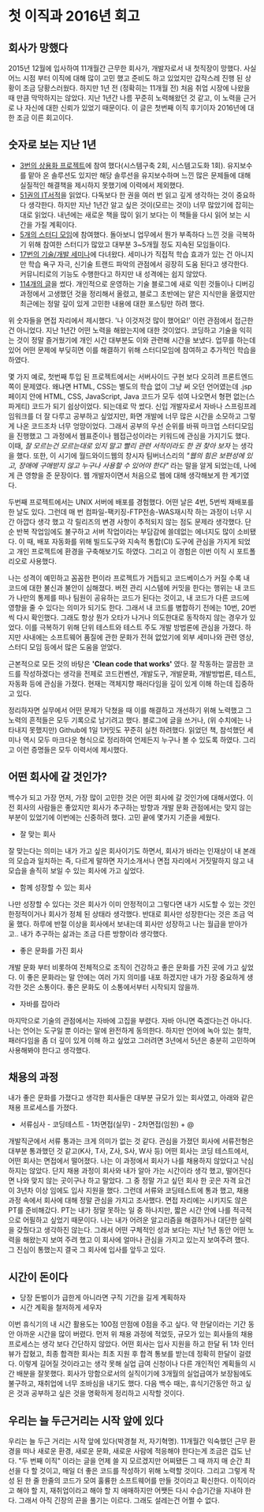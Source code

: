 # 첫 이직과 2016년 회고

## 회사가 망했다

2015년 12월에 입사하여 11개월간 근무한 회사가, 개발자로서 내 첫직장이 망했다. 사실 어느 시점 부터 이직에 대해 많이 고민 했고 준비도 하고 있었지만 갑작스레 진행 된 상황이 조금 당황스러웠다. 하지만 1년 전 (정확히는 11개월 전) 처음 취업 시장에 나왔을 때 만큼 막막하지는 않았다. 지난 1년간 나름 꾸준히 노력해왔던 것 같고, 이 노력을 근거로 나 자신에 대한 신뢰가 있었기 때문이다. 이 글은 첫번째 이직 후기이자 2016년에 대한 조금 이른 회고이다.

## 숫자로 보는 지난 1년

- [3번의 상용화 프로젝트](https://github.com/iamkyu/portfolio)에 참여 했다(시스템구축 2회, 시스템고도화 1회). 유지보수를 맡아 온 솔루션도 있지만 해당 솔루션을 유지보수하며 느낀 많은 문제들에 대해 실질적인 해결책을 제시하지 못했기에 이력에서 제외했다.
- [51권의 IT서적](https://github.com/iamkyu/TIL/tree/master/book-summary)을 읽었다. 다독보다 한 권을 여러 번 읽고 깊게 생각하는 것이 중요하다 생각한다. 하지만 지난 1년간 알고 싶은 것이(모르는 것이) 너무 많았기에 잡히는대로 읽었다. 내년에는 새로운 책을 많이 읽기 보다는 이 책들을 다시 읽어 보는 시간을 가질 계획이다.
- [5개의 스터디 모임](https://github.com/iamkyu/TIL/tree/master/study-group)에 참여했다. 돌아보니 업무에서 뭔가 부족하다 느낀 것을 극복하기 위해 참여한 스터디가 많았고 대부분 3~5개월 정도 지속된 모임들이다.
- [17번의 기술/개발 세미나](https://github.com/iamkyu/TIL/tree/master/seminar)에 다녀왔다. 세미나가 직접적 학습 효과가 있는 건 아니지만 학습 욕구 자극, 신기술 트랜드 파악의 관점에서 굉장히 도움 된다고 생각한다. 커뮤니티로의 기능도 수행한다고 하지만 내 성격에는 쉽지 않았다.
- [114개의 글](http://onoctober.tistory.com)을 썼다. 개인적으로 운영하는 기술 블로그에 새로 익힌 것들이나 디버깅 과정에서 고생했던 것을 정리해서 올렸고, 블로그 초반에는 얕은 지식만을 올렸지만 최근에는 정말 깊이 있게 고민한 내용에 대한 포스팅만 하려 했다.





위 숫자들을 면접 자리에서 제시했다. '나 이것저것 많이 했어요!' 이런 관점에서 접근한 건 아니었다. 지난 1년간 어떤 노력을 해왔는지에 대한 것이었다. 코딩하고 기술을 익히는 것이 정말 즐거웠기에 개인 시간 대부분도 이와 관련해 시간을 보냈다. 업무를 하는데 있어 어떤 문제에 부딪히면 이를 해결하기 위해 스터디모임에 참여하고 추가적인 학습을 하였다.

몇 가지 예로, 첫번째 투입 된 프로젝트에서는 서버사이드 구현 보다 오히려 프론트엔드 쪽이 문제였다. 왜냐면 HTML, CSS는 별도의 학습 없이 그냥 써 오던 언어였는데 .jsp페이지 안에 HTML, CSS, JavaScript, Java 코드가 모두 섞여 나오면서 형편 없는(스파게티) 코드가 되기 쉽상이었다. 되는데로 막 썼다. 신입 개발자로서 자바나 스프링프레임워크를 더 잘 다루고 공부하고 싶었지만, 화면 개발에 너무 많은 시간을 소모하고 그렇게 나온 코드조차 너무 엉망이었다. 그래서 공부의 우선 순위를 바꿔 마크업 스터디모임을 진행했고 그 과정에서 웹표준이나 웹접근성이라는 키워드에 관심을 가지기도 했다. 이때, *잘 모르는건 모르는대로 있지 말고 빨리 관련 서적이라도 한 권 찾아 보자* 는 생각을 했다. 또한, 이 시기에 월드와이드웹의 창시자 팀버너스리의 *"웹의 힘은 보편성에 있고, 장애에 구애받지 않고 누구나 사용할 수 있어야 한다"* 라는 말을 알게 되었는데, 나에게 큰 영향을 준 문장이다. 웹 개발자이면서 처음으로 웹에 대해 생각해보게 한 계기였다.

두번째 프로젝트에서는 UNIX 서버에 배포를 경험했다. 어떤 날은 4번, 5번씩 재배포를 한 날도 있다. 그런데 매 번 컴파일-팩키징-FTP전송-WAS재시작 하는 과정이 너무 시간 아깝다 생각 했고 각 릴리즈의 변경 사항이 추적되지 않는 점도 문제라 생각했다. 단순 반복 작업임에도 불구하고 서버 작업이라는 부담감에 쓸데없는 에너지도 많이 소비됐다. 이 때, 배포 자동화를 위해 빌드도구와 지속적 통합(CI) 도구에 관심을 가지게 되었고 개인 프로젝트에 환경을 구축해보기도 하였다. 그리고 이 경험은 이번 이직 시 포트폴리오로 사용했다.

나는 성격이 예민하고 꼼꼼한 편이라 프로젝트가 거듭되고 코드베이스가 커질 수록 내 코드에 대한 불신과 불안이 심해졌다. 버전 관리 시스템에 커밋을 한다는 행위는 내 코드가 나만의 통제를 떠나 팀원이 공유하는 코드가 된다는 것이고, 내 코드가 다른 코드에 영향을 줄 수 있다는 의미가 되기도 한다. 그래서 내 코드를 병합하기 전에는 10번, 20번씩 다시 확인했다. 그래도 항상 뭔가 오타가 나거나 의도한대로 동작하지 않는 경우가 있었다. 이를 극복하기 위해 단위 테스트와 테스트 주도 개발 방법론에 관심을 가졌다. 하지만 사내에는 소프트웨어 품질에 관한 문화가 전혀 없었기에 외부 세미나와 관련 영상, 스터디 모임 등에서 많은 도움을 얻었다.

근본적으로 모든 것의 바탕은 **'Clean code that works'** 였다. 잘 작동하는 깔끔한 코드를 작성하겠다는 생각을 전제로 코드컨벤션, 개발도구, 개발문화, 개발방법론, 테스트, 자동화 등에 관심을 가졌다. 현재는 객체지향 패러다임을 깊이 있게 이해 하는데 집중하고 있다.

정리하자면 실무에서 어떤 문제가 닥쳤을 때 이를 해결하고 개선하기 위해 노력했고 그 노력의 흔적들은 모두 기록으로 남기려고 했다. 블로그에 글을 쓰거나, (위 수치에는 나타내지 못했지만) Github에 1일 1커밋도 꾸준히 실천 하려했다. 읽었던 책, 참석했던 세미나 역시 모두 마크다운 형식으로 정리하여 언제든지 누구나 볼 수 있도록 하였다. 그리고 이런 증명들은 모두 이력서에 제시했다.

## 어떤 회사에 갈 것인가?

백수가 되고 가장 먼저, 가장 많이 고민한 것은 어떤 회사에 갈 것인가에 대해서였다. 이전 회사의 사람들은 좋았지만 회사가 추구하는 방향과 개발 문화 관점에서는 맞지 않는 부분이 있었기에 이번에는 신중하려 했다. 고민 끝에 몇가지 기준을 세웠다.

- 잘 맞는 회사

잘 맞는다는 의미는 내가 가고 싶은 회사이기도 하면서, 회사가 바라는 인재상이 내 본래의 모습과 일치하는 즉, 다르게 말하면 자기소개서나 면접 자리에서 거짓말하지 않고 내 모습을 솔직히 보일 수 있는 회사에 가고 싶었다.

- 함께 성장할 수 있는 회사

나만 성장할 수 있다는 것은 회사가 이미 안정적이고 그렇다면 내가 시도할 수 있는 것인 한정적이거나 회사가 정체 된 상태라 생각했다. 반대로 회사만 성장한다는 것은 조금 억울 했다. 하루에 반절 이상을 회사에서 보내는데 회사만 성장하고 나는 월급을 받아가고.. 내가 추구하는 삶과는 조금 다른 방향이라 생각했다.

- 좋은 문화를 가진 회사

개발 문화 부터 비롯하여 전체적으로 조직이 건강하고 좋은 문화를 가진 곳에 가고 싶었다. 이 좋은 문화라는 말 안에는 여러 가지 의미를 내포 하겠지만 내가 가장 중요하게 생각한 것은 소통이다. 좋은 문화도 이 소통에서부터 시작되지 않을까.

- 자바를 잡아라

마지막으로 기술의 관점에서는 자바에 고집을 부렸다. 자바 아니면 죽겠다는건 아니다. 나는 언어는 도구일 뿐 이라는 말에 완전하게 동의한다. 하지만 언어에 녹아 있는 철학, 패러다임을 좀 더 깊이 있게 이해 하고 싶었고 그러려면 3년에서 5년은 충분히 고민하며 사용해봐야 한다고 생각했다. 

## 채용의 과정

내가 좋은 문화를 가졌다고 생각한 회사들은 대부분 규모가 있는 회사였고, 아래와 같은 채용 프로세스를 가졌다.

- 서류심사 - 코딩테스트 - 1차면접(실무) - 2차면접(임원) + @

개발직군에서 서류 통과는 크게 의미가 없는 것 같다. 관심을 가졌던 회사에 서류전형은 대부분 통과했던 것 같고(K사, T사, Z사, S사, W사 등) 어떤 회사는 코딩 테스트에서, 어떤 회사는 면접에서 떨어졌다. 나는 이 과정에서 회사가 나를 채용하지 않았다고 낙심하지는 않았다. 단지 채용 과정이 회사와 내가 알아 가는 시간이라 생각 했고, 떨어진다면 나와 맞지 않는 곳이구나 하고 말았다. 그 중 정말 가고 싶던 회사 한 곳은 자격 요건이 3년차 이상 임에도 입사 지원을 했다. 그런데 서류와 코딩테스트에 통과 했고, 채용 과정 속에서 회사에 대해 정말 관심을 가지고 조사했다. 면접 자리에는 시키지도 않은 PT를 준비해갔다. PT는 내가 정말 못하는 일 중 하나지만, 짧은 시간 안에 나를 적극적으로 어필하고 싶었기 때문이다. 나는 내가 어려운 알고리즘을 해결하거나 대단한 실력을 갖췄다고 생각하진 않는다. 그래서 어떤 구체적인 성과 보다는 지난 1년 동안 어떤 노력을 해왔는지 보여 주려 했고 이 회사에 얼마나 관심을 가지고 있는지 보여주려 했다. 그 진심이 통했는지 결국 그 회사에 입사를 앞두고 있다.

## 시간이 돈이다

- 당장 돈벌이가 급한게 아니라면 구직 기간을 길게 계획하자
- 시간 계획을 철저하게 세우자

이번 휴식기의 내 시간 활용도는 100점 만점에 0점을 주고 싶다. 약 한달이라는 기간 동안 아까운 시간을 많이 버렸다. 먼저 위 채용 과정에 적었듯, 규모가 있는 회사들의 채용 프로세스는 생각 보다 간단하지 않았다. 어떤 회사는 입사 지원을 하고 한달 뒤 1차 인터뷰가 잡혔고, 최종 합격한 회사는 최초 지원 후 합격 통보를 받는데 정확히 한달이 걸렸다. 이렇게 길어질 것이라고는 생각 못해 실업 급여 신청이나 다른 개인적인 계획들의 시간 배분을 잘못했다.  회사가 망함으로서의 실직이기에 3개월의 실업급여가 보장됨에도 불구하고, 재취업에 너무 조바심을 내기도 했다. 다음 백수 때는, 휴식기간동안 하고 싶은 것과 공부하고 싶은 것을 명확하게 정리하고 시작할 것이다.

## 우리는 늘 두근거리는 시작 앞에 있다

우리는 늘 두근 거리는 시작 앞에 있다(박경철 저, 자기혁명). 11개월간 익숙했던 근무 환경을 떠나 새로운 환경, 새로운 문화, 새로운 사람에 적응해야 한다는게 조금은 겁도 난다. "두 번째 이직" 이라는 글을 언제 쓸 지 모르겠지만 어찌됐든 그 때 까지 매 순간 최선을 다 할 것이고, 매일 더 좋은 코드를 작성하기 위해 노력할 것이다. 그리고 그렇게 작성 된 한 줄 한줄의 코드가 모여 훌륭한 소프트웨어를 만들 것이라고 확신한다. 이직이라고 해야 할 지, 재취업이라고 해야 할 지 애매하지만 어쨋든 다시 수습기간을 지내야 한다. 그래서 아직 긴장의 끈을 풀기는 이르다. 그래도 설레는건 어쩔 수 없다.
